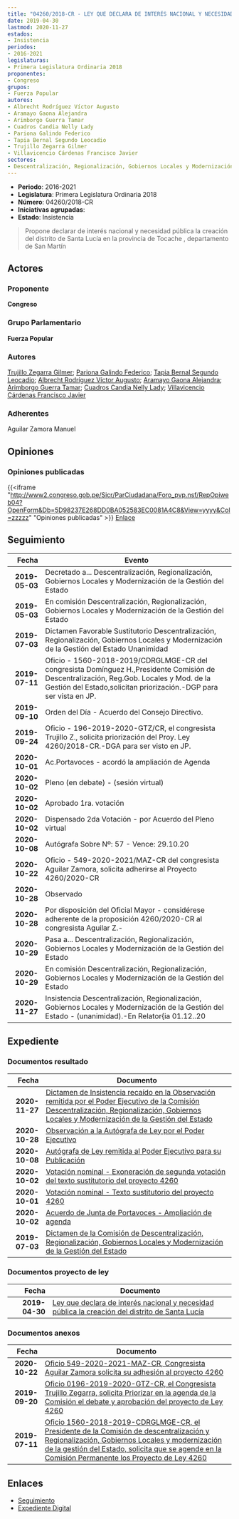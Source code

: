 ```yaml
---
title: "04260/2018-CR - LEY QUE DECLARA DE INTERÉS NACIONAL Y NECESIDAD PÚBLICA LA CREACIÓN DEL DISTRITO DE SANTA LUCÍA"
date: 2019-04-30
lastmod: 2020-11-27
estados:
- Insistencia
periodos:
- 2016-2021
legislaturas:
- Primera Legislatura Ordinaria 2018
proponentes:
- Congreso
grupos:
- Fuerza Popular
autores:
- Albrecht Rodríguez Víctor Augusto
- Aramayo Gaona Alejandra
- Arimborgo Guerra Tamar
- Cuadros Candia Nelly Lady
- Pariona Galindo Federico
- Tapia Bernal Segundo Leocadio
- Trujillo Zegarra Gilmer
- Villavicencio Cárdenas Francisco Javier
sectores:
- Descentralización, Regionalización, Gobiernos Locales y Modernización de la Gestión del Estado
---
```

- **Periodo**: 2016-2021
- **Legislatura**: Primera Legislatura Ordinaria 2018
- **Número**: 04260/2018-CR
- **Iniciativas agrupadas**: 
- **Estado**: Insistencia

> Propone declarar de interés nacional y necesidad pública la creación del distrito de Santa Lucía en la provincia de Tocache , departamento de San Martín


## Actores

### Proponente

**Congreso**

### Grupo Parlamentario

**Fuerza Popular**

### Autores

[Trujillo Zegarra Gilmer](mailto:mailto:gtrujilloz@congreso.gob.pe); [Pariona Galindo Federico](mailto:mailto:fpariona@congreso.gob.pe); [Tapia Bernal Segundo Leocadio](mailto:mailto:stapia@congreso.gob.pe); [Albrecht Rodríguez Víctor Augusto](mailto:mailto:valbrecht@congreso.gob.pe); [Aramayo Gaona Alejandra](mailto:mailto:maramayo@congreso.gob.pe); [Arimborgo Guerra Tamar](mailto:mailto:tarimborgo@congreso.gob.pe); [Cuadros Candia Nelly Lady](mailto:mailto:ncuadros@congreso.gob.pe); [Villavicencio Cárdenas Francisco Javier](mailto:mailto:fvillavicencio@congreso.gob.pe)

### Adherentes

Aguilar Zamora Manuel

## Opiniones

### Opiniones publicadas

{{<iframe "http://www2.congreso.gob.pe/Sicr/ParCiudadana/Foro_pvp.nsf/RepOpiweb04?OpenForm&Db=5D98237E268DD0BA052583EC0081A4C8&View=yyyy&Col=zzzzz" "Opiniones publicadas" >}}
[Enlace](http://www2.congreso.gob.pe/Sicr/ParCiudadana/Foro_pvp.nsf/RepOpiweb04?OpenForm&Db=5D98237E268DD0BA052583EC0081A4C8&View=yyyy&Col=zzzzz)


## Seguimiento

| Fecha | Evento |
|------:|--------|
| **2019-05-03** | Decretado a... Descentralización, Regionalización, Gobiernos Locales y Modernización de la Gestión del Estado |
| **2019-05-03** | En comisión Descentralización, Regionalización, Gobiernos Locales y Modernización de la Gestión del Estado |
| **2019-07-03** | Dictamen Favorable Sustitutorio Descentralización, Regionalización, Gobiernos Locales y Modernización de la Gestión del Estado Unanimidad |
| **2019-07-11** | Oficio - 1560-2018-2019/CDRGLMGE-CR del congresista Domínguez H.,Presidente Comisión de Descentralización, Reg.Gob. Locales y Mod. de la Gestión del Estado,solicitan priorización.-DGP para ser vista en JP. |
| **2019-09-10** | Orden del Día - Acuerdo del Consejo Directivo. |
| **2019-09-24** | Oficio - 196-2019-2020-GTZ/CR, el congresista Trujillo Z., solicita priorización del Proy. Ley 4260/2018-CR.-DGA para ser visto en JP. |
| **2020-10-01** | Ac.Portavoces - acordó la ampliación de Agenda |
| **2020-10-02** | Pleno (en debate) - (sesión virtual) |
| **2020-10-02** | Aprobado 1ra. votación |
| **2020-10-02** | Dispensado 2da Votación - por Acuerdo del Pleno virtual |
| **2020-10-08** | Autógrafa Sobre Nº: 57 - Vence: 29.10.20 |
| **2020-10-22** | Oficio - 549-2020-2021/MAZ-CR del congresista Aguilar Zamora, solicita adherirse al Proyecto 4260/2020-CR |
| **2020-10-28** | Observado |
| **2020-10-28** | Por disposición del Oficial Mayor - considérese adherente de la proposición 4260/2020-CR al congresista Aguilar Z.- |
| **2020-10-29** | Pasa a... Descentralización, Regionalización, Gobiernos Locales y Modernización de la Gestión del Estado |
| **2020-10-29** | En comisión Descentralización, Regionalización, Gobiernos Locales y Modernización de la Gestión del Estado |
| **2020-11-27** | Insistencia Descentralización, Regionalización, Gobiernos Locales y Modernización de la Gestión del Estado - (unanimidad).-En Relator{ia 01.12..20 |

## Expediente

### Documentos resultado

| Fecha | Documento |
|------:|-----------|
| **2020-11-27** | [Dictamen de Insistencia recaído en la Observación remitida por el Poder Ejecutivo de la Comisión Descentralización, Regionalización, Gobiernos Locales y Modernización de la Gestión del Estado](http://www.leyes.congreso.gob.pe/Documentos/2016_2021/Dictamenes/Proyectos_de_Ley/04260DC08MAY-20201127.pdf) |
| **2020-10-28** | [Observación a la Autógrafa de Ley por el Poder Ejecutivo](https://leyes.congreso.gob.pe/Documentos/2016_2021/Observacion_a_la_Autografa/OBAU04260-20201028.pdf) |
| **2020-10-08** | [Autógrafa de Ley remitida al Poder Ejecutivo para su Publicación](https://leyes.congreso.gob.pe/Documentos/2016_2021/Autografas/Ley_y_de_Resolucion_Legislativa/AU04260-20201008.pdf) |
| **2020-10-02** | [Votación nominal - Exoneración de segunda votación del texto sustitutorio del proyecto 4260](http://www.leyes.congreso.gob.pe/Documentos/2016_2021/Asistencia_y_Votacion/Proyectos_de_Ley/Votacion_Nominal/VNESV04260-20201002.pdf) |
| **2020-10-01** | [Votación nominal - Texto sustitutorio del proyecto 4260](http://www.leyes.congreso.gob.pe/Documentos/2016_2021/Asistencia_y_Votacion/Proyectos_de_Ley/Votacion_Nominal/VNTS04260-20201002.pdf) |
| **2020-10-02** | [Acuerdo de Junta de Portavoces - Ampliación de agenda](http://www.leyes.congreso.gob.pe/Documentos/2016_2021/Acuerdos/Junta_Portavoces/AJP04260-20201001.pdf) |
| **2019-07-03** | [Dictamen de la Comisión de Descentralización, Regionalización, Gobiernos Locales y Modernización de la Gestión del Estado](http://www.leyes.congreso.gob.pe/Documentos/2016_2021/Dictamenes/Proyectos_de_Ley/04260DC08MAY20190703.pdf) |

### Documentos proyecto de ley

| Fecha | Documento |
|------:|-----------|
| **2019-04-30** | [Ley que declara de interés nacional y necesidad pública la creación del distrito de Santa Lucía](http://www.leyes.congreso.gob.pe/Documentos/2016_2021/Proyectos_de_Ley_y_de_Resoluciones_Legislativas/PL0426020190430.pdf) |

### Documentos anexos

| Fecha | Documento |
|------:|-----------|
| **2020-10-22** | [Oficio 549-2020-2021-MAZ-CR, Congresista Aguilar Zamora solicita su adhesión al proyecto 4260](http://www.leyes.congreso.gob.pe/Documentos/2016_2021/Adhesiones/Proyectos_de_Ley/OFICIO-549-2020-2021-MAZ-CR.pdf) |
| **2019-09-20** | [Oficio 0196-2019-2020-GTZ-CR, el Congresista Trujillo Zegarra, solicita Priorizar en la agenda de la Comisión el debate y aprobación del proyecto de Ley 4260](http://www.leyes.congreso.gob.pe/Documentos/2016_2021/Oficios/Congresistas/OFICIO-0196-2019-2020-GTZ-CR.pdf) |
| **2019-07-11** | [Oficio 1560-2018-2019-CDRGLMGE-CR, el Presidente de la Comisión de descentralización y Regionalización, Gobiernos Locales y modernización de la gestión del Estado, solicita que se agende en la Comisión Permanente los Proyecto de Ley 4260](http://www.leyes.congreso.gob.pe/Documentos/2016_2021/Oficios/Comisiones_Ordinarias/OFICIO-1560-2018-2019-CDRGLMGE-CR.pdf) |

## Enlaces

- [Seguimiento](http://www2.congreso.gob.pe/Sicr/TraDocEstProc/CLProLey2016.nsf/f7fff46988ca05b1052578e100829cc7/7abf0c6df3272136052583ec0075a2a3?OpenDocument)
- [Expediente Digital](http://www2.congreso.gob.pe/Sicr/TraDocEstProc/Expvirt_2011.nsf/visbusqptramdoc1621/04260?opendocument)

